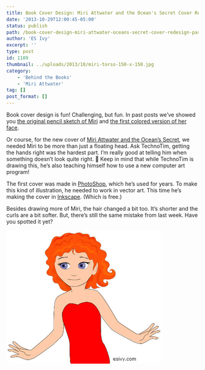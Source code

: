 ```yaml
---
title: Book Cover Design: Miri Attwater and the Ocean's Secret Cover Redesign, part 3
date: '2013-10-29T12:00:45-05:00'
status: publish
path: /book-cover-design-miri-attwater-oceans-secret-cover-redesign-part-3
author: 'ES Ivy'
excerpt: ''
type: post
id: 1109
thumbnail: ../uploads/2013/10/miri-torso-150-x-150.jpg
category:
    - 'Behind the Books'
    - 'Miri Attwater'
tag: []
post_format: []
---
```

Book cover design is fun! Challenging, but fun. In past posts we’ve showed you [the original pencil sketch of Miri](http://192.168.1.34:4945/behind-the-books/new-website-new-cover-miri-attwater-oceans-secret/ "New Cover for Miri Attwater and the Ocean’s Secret Coming Soon") and [the first colored version of her face](http://192.168.1.34:4945/?p=1065).

Or course, for the new cover of [Miri Attwater and the Ocean’s Secret](http://www.amazon.com/Attwater-Oceans-Mermaid-Princess-Adventures-ebook/dp/B0087451I2), we needed Miri to be more than just a floating head. Ask TechnoTim, getting the hands right was the hardest part. I’m really good at telling him when something doesn’t look quite right. 🙂 Keep in mind that while TechnoTim is drawing this, he’s also teaching himself how to use a new computer art program!

The first cover was made in [PhotoShop](http://www.adobe.com/products/photoshopfamily.html), which he’s used for years. To make this kind of illustration, he needed to work in vector art. This time he’s making the cover in [Inkscape](http://inkscape.org/). (Which is free.)

Besides drawing more of Miri, the hair changed a bit too. It’s shorter and the curls are a bit softer. But, there’s still the same mistake from last week. Have you spotted it yet?

![Miri Attwater](../uploads/2013/10/miri-torso-406-x-350.jpg)